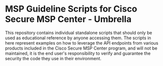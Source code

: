 #  MSP Guideline Scripts for Cisco Secure MSP Center - Umbrella

This repository contains individual standalone scripts that should only be used as educational reference by anyone accessing them. The scripts in here represent examples on how to leverage the API endpoints from various products included in the Cisco Secure MSP Center program, and will not be maintained, it is the end user's responsibility to verify and guarantee the security the code they use in their environment.
